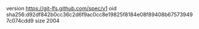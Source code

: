 version https://git-lfs.github.com/spec/v1
oid sha256:d92df842b0cc36c2d6f9ac0cc8e19825f8184e08f89408b675739497c074cdd9
size 2004
